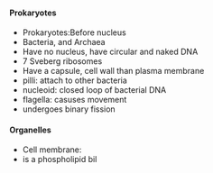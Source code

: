 #### Prokaryotes
 - Prokaryotes:Before nucleus
 - Bacteria, and Archaea
 - Have no nucleus, have circular and naked DNA
 - 7 Sveberg ribosomes
 - Have a capsule, cell wall than plasma membrane
 - pilli: attach to other bacteria
 - nucleoid: closed loop of bacterial DNA
 - flagella: casuses movement
 - undergoes binary fission

#### Organelles
 - Cell membrane:
 - is a phospholipid bil



<!--stackedit_data:
eyJoaXN0b3J5IjpbLTc1Njk0MzE5LC02MTEwNjY0MzQsLTQ3Mj
A3MDUxOSwyMDYwNjExNzM1LDczMDk5ODExNl19
-->